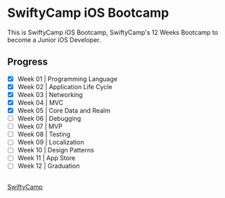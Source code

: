 # SwiftyCamp iOS Bootcamp
This is SwiftyCamp iOS Bootcamp, SwiftyCamp's 12 Weeks Bootcamp to become a Junior iOS Developer.

## Progress
- [x] Week 01 | Programming Language       
- [x] Week 02 | Application Life Cycle  
- [x] Week 03 | Networking  
- [x] Week 04 | MVC  
- [x] Week 05 | Core Data and Realm  
- [ ] Week 06 | Debugging  
- [ ] Week 07 | MVP  
- [ ] Week 08 | Testing  
- [ ] Week 09 | Localization  
- [ ] Week 10 | Design Patterns  
- [ ] Week 11 | App Store  
- [ ] Week 12 | Graduation 

##
[SwiftyCamp](https://www.facebook.com/SwiftyCamp/)
